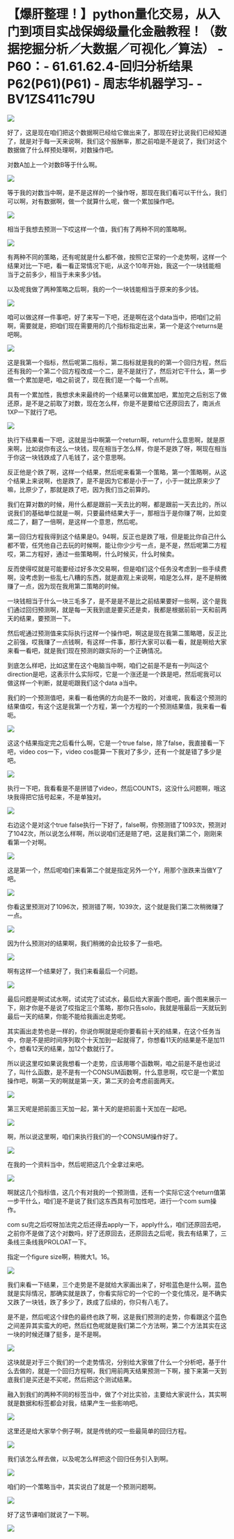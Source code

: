 # 【爆肝整理！】python量化交易，从入门到项目实战保姆级量化金融教程！（数据挖掘分析／大数据／可视化／算法） - P60：- 61.61.62.4-回归分析结果P62(P61)(P61) - 周志华机器学习- - BV1ZS411c79U

![](img/4da84868f8efafd76938cc5b471e78bd_0.png)

好了，这是现在咱们把这个数据啊已经给它做出来了，那现在好比说我们已经知道了，就是对于每一天来说啊，我们这个报酬率，那之前咱是不是说了，我们对这个数据做了什么样预处理啊，对数操作吧。

对数A加上一个对数B等于什么啊。

![](img/4da84868f8efafd76938cc5b471e78bd_2.png)

等于我的对数当中啊，是不是这样的一个操作呀，那现在我们看可以干什么，我们可以啊，对有数据啊，做一个就算什么呢，做一个累加操作吧。



![](img/4da84868f8efafd76938cc5b471e78bd_4.png)

相当于我想去预测一下哎这样一个值，我们有了两种不同的策略啊。

![](img/4da84868f8efafd76938cc5b471e78bd_6.png)

有两种不同的策略，还有呢就是什么都不做，按照它正常的一个走势啊，这样一个结果对比一下吧，看一看正常情况下呃，从这个10年开始，我这一个一块钱能相当于之前多少，相当于未来多少钱。

以及呢我做了两种策略之后啊，我的一个一块钱能相当于原来的多少钱。

![](img/4da84868f8efafd76938cc5b471e78bd_8.png)

咱可以做这样一件事吧，好了来写一下吧，还是啊在这个data当中，把咱们之前啊，需要就是，把咱们现在需要用的几个指标指定出来，第一个是这个returns是吧啊。



![](img/4da84868f8efafd76938cc5b471e78bd_10.png)

这是我第一个指标，然后呢第二指标，第二指标就是我的的第一个回归方程，然后还有我的一个第二个回方程改成一个二，是不是就行了，然后对它干什么，第一步做一个累加是吧，咱之前说了，现在我们是一个每一个点啊。

具有一个累加性，我想求未来最终的一个结果可以做累加吧，累加完之后别忘了做还原，是不是之前取了对数，现在怎么样，你是不是要给它还原回去了，南派点1XP一下就行了吧。



![](img/4da84868f8efafd76938cc5b471e78bd_12.png)

执行下结果看一下吧，这就是当中啊第一个return啊，return什么意思啊，就是原来啊，比如说你有这么一块钱，现在相当于怎么样，你是不是跌了呀，啊现在相当于你这一块钱跌成了八毛钱了，这个意思啊。

反正他是个跌了啊，这样一个结果，然后呢来看第一个策略，第一个策略啊，从这个结果上来说啊，也是跌了，是不是因为它都是小于一了，小于一就比原来少了嘛，比原少了，那就是跌了吧，因为我们当之前算的。

我们在算对数的时候，用什么都是跟前一天去比的啊，都是跟前一天去比的，所以说我们的基础单位就是一啊，只要最终结果大于一，那相当于是你赚了啊，比如变成二了，翻了一倍啊，是这样一个意思，然后呢。

第一回归方程我得到这个结果是0。94啊，反正也是跌了哦，但是能比你自己什么都不管，任凭他自己去玩的时候啊，能让你少少亏一点，是不是，然后呢第二方程哎，第二方程好，通过一些策略啊，什么时候买，什么时候卖。

反而使得哎就是可能要经过好多次交易啊，但是咱们这个任务没考虑到一些手续费啊，没考虑到一些乱七八糟的东西，就是直观上来说啊，咱是怎么样，是不是稍微赚了一点，因为现在我用第二策略的时候。

一块钱相当于什么一块三毛多了，是不是是不是比之前结果要好一些啊，这个是我们通过回归预测啊，就是每一天我到底是要买还是卖，我都是根据前前一天和前两天的结果，要预测一下。

然后呢通过预测值来实际执行这样一个操作吧，啊这是现在我第二策略嗯，反正比之前强，哎我赚了一点钱啊，有这样一件事，那行大家可以看一看，就是啊给大家来看一看吧，就是我们现在预测的跟实际的一个正确情况。

到底怎么样吧，比如这里在这个电脑当中啊，咱们之前是不是有一列叫这个direction是吧，这表示什么实际哎，它是一个涨还是一个跌是吧，然后呢我可以做这样一个判断，就是呃跟我们这个data a当中。

我们的一个预测值吧，来看一看他俩的方向是不一致的，对谁呢，我看这个预测的结果值哎，有这个这是我第一个方程，第一个方程的一个预测结果值，我来看一看呃。



![](img/4da84868f8efafd76938cc5b471e78bd_14.png)

这这个结果指定完之后看什么啊，它是一个true false，除了false，我直接看一下吧，video cos一下，video cos能算一下我对了多少，还有一个就是错了多少是吧。



![](img/4da84868f8efafd76938cc5b471e78bd_16.png)

执行一下吧，我看看是不是拼错了video，然后COUNTS，这没什么问题啊，哦这块我得把它括号起来，不是单独对。



![](img/4da84868f8efafd76938cc5b471e78bd_18.png)

右边这个是对这个true false执行一下好了，false啊，你预测错了1093次，预测对了1042次，所以说怎么样啊，所以说咱们还是赔了吧，这是我们第二个，刚刚来看第一个对啊。



![](img/4da84868f8efafd76938cc5b471e78bd_20.png)

这是第一个，然后呢咱们来看第二个就是指定另外一个Y，用那个涨跌来当做Y了吧。

![](img/4da84868f8efafd76938cc5b471e78bd_22.png)

你看这里预测对了1096次，预测错了啊，1039次，这个就是我们第二次稍微赚了一点。

![](img/4da84868f8efafd76938cc5b471e78bd_24.png)

因为什么预测对的结果啊，我们稍微的会比较多了一些吧。

![](img/4da84868f8efafd76938cc5b471e78bd_26.png)

啊有这样一个结果好了，我们来看最后一个问题。

![](img/4da84868f8efafd76938cc5b471e78bd_28.png)

最后问题是啊试试水啊，试试完了试试水，最后给大家画个图吧，画个图来展示一下，刚才你是不是说了哎指定三个策略，那你只告solo，我就是哦最后一天就玩到最后一天的结果，你能不能给我画出走势呢。

其实画出走势也是一样的，你说你啊就是呃你要看前十天的结果，在这个任务当中，你是不是把时间序列取个十天加到一起就得了，你想看11天的结果是不是加11个，想看12天的结果，加12个数就行了。

所以说这里哎如果说我想看一个走势，应该用哪个函数啊，咱之前是不是也说过了，叫什么函数，是不是有一个CONSUM函数啊，什么意思啊，哎它是一个累加操作吧，啊第一天的啊就是第一天，第二天的会考虑前面两天。



![](img/4da84868f8efafd76938cc5b471e78bd_30.png)

第三天呢是把前面三天加一起，第十天的是把前面十天加在一起吧。

![](img/4da84868f8efafd76938cc5b471e78bd_32.png)

啊，所以说这里啊，咱们来执行我们的一个CONSUM操作好了。

![](img/4da84868f8efafd76938cc5b471e78bd_34.png)

在我的一个资料当中，然后呢把这几个全拿过来吧。

![](img/4da84868f8efafd76938cc5b471e78bd_36.png)

啊就这几个指标值，这几个有对我的一个预测值，还有一个实际它这个return值第一步干什么，咱们是不是说了我们这东西具有可加性吧，进行一个com sum操作。

com su完之后哎呀加法完之后还得去apply一下，apply什么，咱们还原回去吧，之前你不是做了这个对数吗，好了还原回去，还原回去之后呢，我去有结果了，三条线三条线我PROLOAT一下。

指定一个figure size啊，稍微大1。16。

![](img/4da84868f8efafd76938cc5b471e78bd_38.png)

我们来看一下结果，三个走势是不是就给大家画出来了，好啦蓝色是什么啊，蓝色就是实际情况，那确实就是跌了，你看实际它的一个它的一个变化情况，是不确实又跌了一块钱，跌了多少了，跌成了后续的，你只有八毛了。

是不是，然后呢这个绿色的最终也跌了啊，这是我们预测的走势，你看跟这个蓝色之间差异其实蛮大的吧，然后红色呢就是我们第二个方法啊，第二个方法其实在这一块的时候还赚了挺多，是不是啊。



![](img/4da84868f8efafd76938cc5b471e78bd_40.png)

这块就是对于三个我们的一个走势情况，分别给大家做了什么一个分析吧，基于什么去做的，就是一个回归方程啊，我们用前两天结果预测一下啊，接下来第一天到底我们是买还是不买呢，然后把这个测试结果。

融入到我们的两种不同的标签当中，做了个对比实验，主要给大家说什么，其实啊就是数据和标签都会对我，结果产生一些影响吧。



![](img/4da84868f8efafd76938cc5b471e78bd_42.png)

这里还是给大家举个例子啊，就是传统的哎一些最简单的回归方程。

![](img/4da84868f8efafd76938cc5b471e78bd_44.png)

我们该怎么样去做，以及呢怎么样把这个回归任务引入到啊。

![](img/4da84868f8efafd76938cc5b471e78bd_46.png)

咱们的一个策略当中，其实说白了就是一个预测问题啊。

![](img/4da84868f8efafd76938cc5b471e78bd_48.png)

好了这节课咱们就说了一下啊。

![](img/4da84868f8efafd76938cc5b471e78bd_50.png)